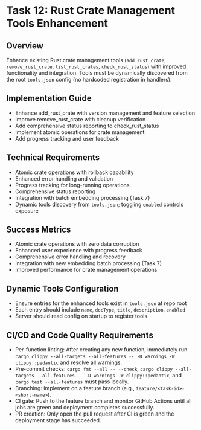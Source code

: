 # Task 12: Rust Crate Management Tools Enhancement

## Overview

Enhance existing Rust crate management tools (`add_rust_crate`, `remove_rust_crate`, `list_rust_crates`, `check_rust_status`) with improved functionality and integration. Tools must be dynamically discovered from the root `tools.json` config (no hardcoded registration in handlers).

## Implementation Guide

- Enhance add_rust_crate with version management and feature selection
- Improve remove_rust_crate with cleanup verification
- Add comprehensive status reporting to check_rust_status
- Implement atomic operations for crate management
- Add progress tracking and user feedback

## Technical Requirements

- Atomic crate operations with rollback capability
- Enhanced error handling and validation
- Progress tracking for long-running operations
- Comprehensive status reporting
- Integration with batch embedding processing (Task 7)
- Dynamic tools discovery from `tools.json`; toggling `enabled` controls exposure

## Success Metrics

- Atomic crate operations with zero data corruption
- Enhanced user experience with progress feedback
- Comprehensive error handling and recovery
- Integration with new embedding batch processing (Task 7)
- Improved performance for crate management operations

## Dynamic Tools Configuration

- Ensure entries for the enhanced tools exist in `tools.json` at repo root
- Each entry should include `name`, `docType`, `title`, `description`, `enabled`
- Server should read config on startup to register tools

## CI/CD and Code Quality Requirements

- Per-function linting: After creating any new function, immediately run `cargo clippy --all-targets --all-features -- -D warnings -W clippy::pedantic` and resolve all warnings.
- Pre-commit checks: `cargo fmt --all -- --check`, `cargo clippy --all-targets --all-features -- -D warnings -W clippy::pedantic`, and `cargo test --all-features` must pass locally.
- Branching: Implement on a feature branch (e.g., `feature/<task-id>-<short-name>`).
- CI gate: Push to the feature branch and monitor GitHub Actions until all jobs are green and deployment completes successfully.
- PR creation: Only open the pull request after CI is green and the deployment stage has succeeded.
